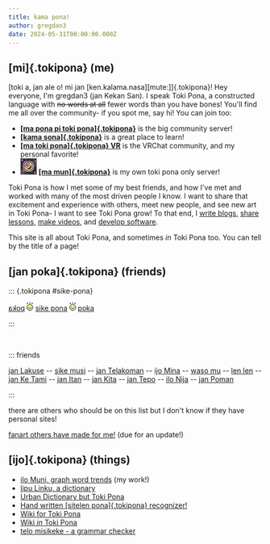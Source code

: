 ```yaml
---
title: kama pona!
author: gregdan3
date: 2024-05-31T00:00:00.000Z
---
```


## [mi]{.tokipona} (me)

[toki a, jan ale o! mi jan [ken.kalama.nasa][mute:]]{.tokipona}! Hey everyone, I'm gregdan3 (jan Kekan San).
I speak Toki Pona, a constructed language with ~~no words at all~~ fewer words than you have bones! You'll find me all over the community- if you spot me, say hi! You can join too:

- **[[ma pona pi toki pona]{.tokipona}](https://discord.gg/mapona)** is the big community server!
- **[[kama sona]{.tokipona}](https://discord.gg/ChC6qtVsSE)** is a great place to learn!
- **[[ma toki pona]{.tokipona} VR](https://vrc.group/TOKI.9663)** is the VRChat community, and my personal favorite!
- <img src="./icons/ma-mun_s.png" class="icon" alt="server icon for ma mun" /> **[[ma mun]{.tokipona}](https://discord.gg/RPAGqVaJBa)** is my own toki pona only server!


Toki Pona is how I met some of my best friends, and how I've met and worked with many of the most driven people I know. I want to share that excitement and experience with others, meet new people, and see new art in Toki Pona- I want to see Toki Pona grow! To that end, I [write blogs](./lipu/), [share lessons](./sona/), [make videos](https://www.youtube.com/@gregdan3d), and [develop software](https://gregdan3.github.io/ilo-muni/).

This site is all about Toki Pona, and sometimes _in_ Toki Pona too. You can tell by the title of a page!

## [jan poka]{.tokipona} (friends)

<style>
#sike-pona { text-align: center; font-size: 1.5em; }
#sike-pona img {
vertical-align: bottom;
animation: sway .7s infinite forwards linear;
transform-origin: 50% 90%;
image-rendering: pixelated;
padding-left: 0.5em;
padding-right: 0.5em;
height: 1.2em;
}
@keyframes sway {
0% { transform: rotate(0deg); }
25% { transform: rotate(10deg); }
75% { transform: rotate(-10deg); }
100% { transform: rotate(0); }
}
</style>

::: {.tokipona #sike-pona}

<span style="display:inline-block;transform:scale(-1, 1)"> [poka](https://sike.pona.la/jan/jan%20Kekan%20San/prev.html) </span>
<img src="tokipona.png" alt="toki pona" />
[sike pona](https://sike.pona.la)
<img src="tokipona.png" alt="toki pona" />
[poka](https://sike.pona.la/jan/jan%20Kekan%20San/next.html)

:::

<br />

::: friends

[jan Lakuse](https://raacz.neocities.org/tokipona) --
[sike musi](https://datakinds.github.io/toki-pona/) --
[jan Telakoman](https://joelthomastr.github.io/tokipona/README_si) --
[ijo Mina](https://ap5.dev/tokipona) --
[waso mu](https://waso-mu.neocities.org/) --
[len len](https://len.la/seta) --
[jan Ke Tami](https://janketami.wordpress.com/) --
[jan Itan](https://etbcor.com/tp) --
[jan Kita](https://hecko.my.to/toki-pona/) --
[jan Tepo](https://tbodt.com/) --
[ilo Nija](https://nia.dog/) --
[jan Poman](https://bo-tie.neocities.org/)

:::

there are others who should be on this list but I don't know if they have personal sites!

[fanart others have made for me!](./fanart.md) (due for an update!)

## [ijo]{.tokipona} (things)

- [ilo Muni, graph word trends](https://gregdan3.github.io/ilo-muni/) (my work!)
- [lipu Linku, a dictionary](https://linku.la)
- [Urban Dictionary but Toki Pona](https://kijetesantakalu.com/)
- [Hand written [sitelen pona]{.tokipona} recognizer!](https://ilo-like.bucketfish.me/)
- [Wiki for Toki Pona](https://sona.pona.la/wiki/Main_Page)
- [Wiki _in_ Toki Pona](https://wikipesija.org/wiki/lipu_open)
- [telo misikeke - a grammar checker](https://telo-misikeke.gitlab.io/)

